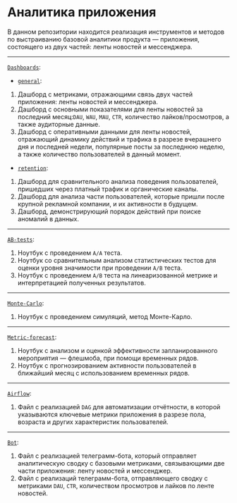 # Аналитика приложения
В данном репозитории находится реализация инструментов и методов по выстраиванию базовой аналитики продукта — приложения, состоящего из двух частей: ленты новостей и мессенджера.

----
[`Dashboards`](https://github.com/molivka/analytics/tree/main/Dashboards):
- [`general`](https://github.com/molivka/analytics/tree/main/Dashboards/general):
1. Дашборд с метриками, отражающими связь двух частей приложения: ленты новостей и мессенджера.
2. Дашборд с основными показателями для ленты новостей за последний месяц:`DAU`, `WAU`, `MAU`, `CTR`, количество лайков/просмотров, а также аудиторные данные.
3. Дашборд с оперативными данными для ленты новостей, отражающий динамику действий и трафика в разрезе вчерашнего дня и последней недели, популярные посты за последнюю неделю, а также количество пользователей в данный момент.
- [`retention`](https://github.com/molivka/analytics/tree/main/Dashboards/retention):
1. Дашборд для сравнительного анализа поведения пользователей, пришедших через платный трафик и органические каналы.
2. Дашборд для анализа части пользователей, которые пришли после крупной рекламной компании, и их активности в будущем.
3. Дашборд, демонстрирующий порядок действий при поиске аномалий в данных.
----
[`AB-tests`](https://github.com/molivka/analytics/tree/main/AB-tests):
1. Ноутбук с проведением `А/А` теста.
2. Ноутбук со сравнительным анализом статистических тестов для оценки уровня значимости при проведении `A/B` теста.
3. Ноутбук с проведением `A/B` теста на линеаризованной метрике и интерпретацией полученных результатов.
----
[`Monte-Carlo`](https://github.com/molivka/analytics/tree/main/Monte-Carlo): 
1. Ноутбук с проведением симуляций, метод Монте-Карло.
----
[`Metric-forecast`](https://github.com/molivka/analytics/tree/main/Metric-forecast):
1. Ноутбук с анализом и оценкой эффективности запланированного мероприятия — флешмоба, при помощи временных рядов.
2. Ноутбук с прогнозированием активности пользователей в ближайший месяц с использованием временных рядов.
----
[`Airflow`](https://github.com/molivka/analytics/tree/main/Airflow):
1. Файл с реализацией `DAG` для автоматизации отчётности, в которой указываются ключевые метрики приложения в разрезе пола, возраста и других характеристик пользователей.
----
[`Bot`](https://github.com/molivka/analytics/tree/main/Bot):
1. Файл с реализацией телеграмм-бота, который отправляет аналитическую сводку с базовыми метриками, связывающими две части приложения: ленту новостей и мессенджер.
2. Файл с реализаций телеграмм-бота, отправляющего сводку с метриками `DAU`, `CTR`, количеством просмотров и лайков по ленте новостей.
